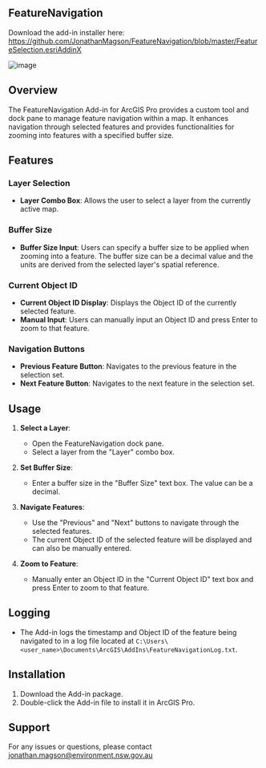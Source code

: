 ## FeatureNavigation

Download the add-in installer here: https://github.com/JonathanMagson/FeatureNavigation/blob/master/FeatureSelection.esriAddinX

![image](https://github.com/JonathanMagson/FeatureNavigation/assets/162064664/36b30d45-b882-4d9a-9da2-03c1d05ced3c)


## Overview
The FeatureNavigation Add-in for ArcGIS Pro provides a custom tool and dock pane to manage feature navigation within a map. It enhances navigation through selected features and provides functionalities for zooming into features with a specified buffer size.

## Features

### Layer Selection
- **Layer Combo Box**: Allows the user to select a layer from the currently active map.

### Buffer Size
- **Buffer Size Input**: Users can specify a buffer size to be applied when zooming into a feature. The buffer size can be a decimal value and the units are derived from the selected layer's spatial reference.

### Current Object ID
- **Current Object ID Display**: Displays the Object ID of the currently selected feature.
- **Manual Input**: Users can manually input an Object ID and press Enter to zoom to that feature.

### Navigation Buttons
- **Previous Feature Button**: Navigates to the previous feature in the selection set.
- **Next Feature Button**: Navigates to the next feature in the selection set.

## Usage

1. **Select a Layer**:
   - Open the FeatureNavigation dock pane.
   - Select a layer from the "Layer" combo box.

2. **Set Buffer Size**:
   - Enter a buffer size in the "Buffer Size" text box. The value can be a decimal.

3. **Navigate Features**:
   - Use the "Previous" and "Next" buttons to navigate through the selected features.
   - The current Object ID of the selected feature will be displayed and can also be manually entered.

4. **Zoom to Feature**:
   - Manually enter an Object ID in the "Current Object ID" text box and press Enter to zoom to that feature.

## Logging
- The Add-in logs the timestamp and Object ID of the feature being navigated to in a log file located at `C:\Users\<user_name>\Documents\ArcGIS\AddIns\FeatureNavigationLog.txt`.

## Installation
1. Download the Add-in package.
2. Double-click the Add-in file to install it in ArcGIS Pro.

## Support
For any issues or questions, please contact jonathan.magson@environment.nsw.gov.au
